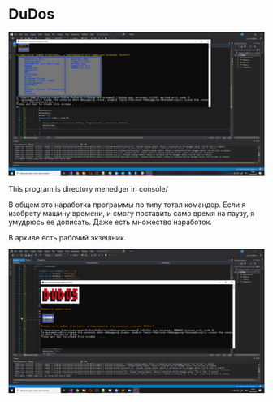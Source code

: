 # DuDos

![Stabilizer](https://github.com/wingofnight/DuDos/blob/master/%D0%A1%D0%BD%D0%B8%D0%BC%D0%BE%D0%BA%20%D1%8D%D0%BA%D1%80%D0%B0%D0%BD%D0%B0%20(392).png)

This program is directory menedger in console/

В общем это наработка программы по типу тотал командер. 
Если я изобрету машину времени, и смогу поставить само время на паузу, я умудрюсь ее дописать.
Даже есть множество наработок.

В архиве есть рабочий экзешник.

![Stabilizer](https://github.com/wingofnight/DuDos/blob/master/%D0%A1%D0%BD%D0%B8%D0%BC%D0%BE%D0%BA%20%D1%8D%D0%BA%D1%80%D0%B0%D0%BD%D0%B0%20(387).png)

